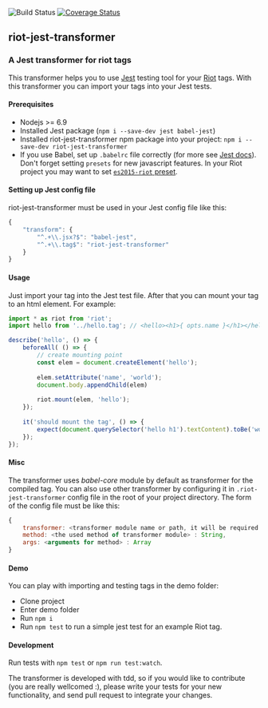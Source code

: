 ![Build Status](https://travis-ci.org/tompascall/riot-jest-transformer.svg?branch=master) [![Coverage Status](https://coveralls.io/repos/tompascall/riot-jest-transformer/badge.svg?branch=master)](https://coveralls.io/r/tompascall/riot-jest-transformer?branch=master)

## riot-jest-transformer

### A Jest transformer for riot tags

This transformer helps you to use [Jest](https://facebook.github.io/jest/) testing tool for your [Riot](http://riotjs.com/) tags. With this transformer you can import your tags into your Jest tests.

#### Prerequisites

- Nodejs >= 6.9
- Installed Jest package (`npm i --save-dev jest babel-jest`)
- Installed riot-jest-transformer npm package into your project: `npm i --save-dev riot-jest-transformer`
- If you use Babel, set up `.babelrc` file correctly (for more see [Jest docs](https://facebook.github.io/jest/docs/getting-started.html#additional-configuration)). Don't forget setting `presets` for new javascript features. In your Riot project you may want to set [`es2015-riot` preset](https://github.com/riot/babel-preset-es2015-riot). 

#### Setting up Jest config file

riot-jest-transformer must be used in your Jest config file like this:

```js
{
    "transform": {
        "^.+\\.jsx?$": "babel-jest",
        "^.+\\.tag$": "riot-jest-transformer"
    }
}
```

#### Usage

Just import your tag into the Jest test file. After that you can mount your tag to an html element. For example:

```js
import * as riot from 'riot';
import hello from '../hello.tag'; // <hello><h1>{ opts.name }</h1></hello>

describe('hello', () => {
    beforeAll( () => {
        // create mounting point
        const elem = document.createElement('hello');
        
        elem.setAttribute('name', 'world');
        document.body.appendChild(elem)
        
        riot.mount(elem, 'hello');
    });
  
    it('should mount the tag', () => {
        expect(document.querySelector('hello h1').textContent).toBe('world');
    });
});
```

#### Misc

The transformer uses *babel-core* module by default as transformer for the compiled tag. You can also use other transformer by configuring it in `.riot-jest-transformer` config file in the root of your project directory. The form of the config file must be like this:

```js
{
    transformer: <transformer module name or path, it will be required by Jest> : String,
    method: <the used method of transformer module> : String,
    args: <arguments for method> : Array
}
```

#### Demo

You can play with importing and testing tags in the demo folder:

- Clone project
- Enter demo folder
- Run `npm i`
- Run `npm test` to run a simple jest test for an example Riot tag.

#### Development

Run tests with `npm test` or `npm run test:watch`. 

The transformer is developed with tdd, so if you would like to contribute (you are really wellcomed :), please write your tests for your new functionality, and send pull request to integrate your changes.
